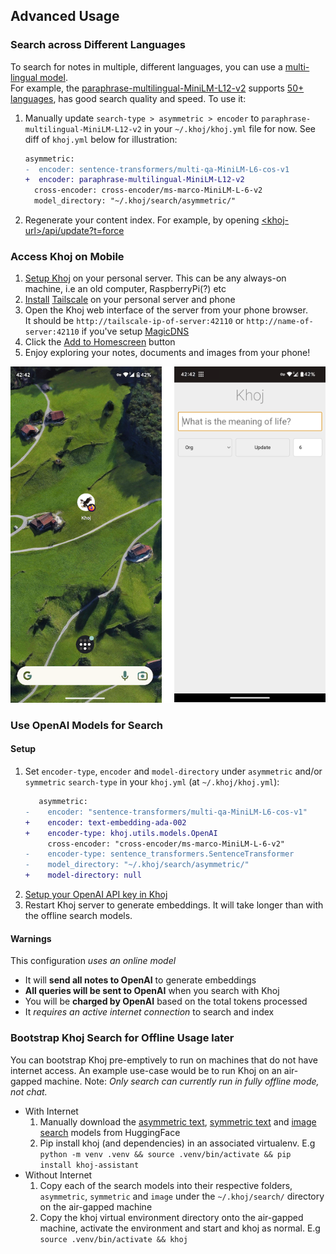 
## Advanced Usage
### Search across Different Languages
To search for notes in multiple, different languages, you can use a [multi-lingual model](https://www.sbert.net/docs/pretrained_models.html#multi-lingual-models).<br />
For example, the [paraphrase-multilingual-MiniLM-L12-v2](https://huggingface.co/sentence-transformers/paraphrase-multilingual-MiniLM-L12-v2) supports [50+ languages](https://www.sbert.net/docs/pretrained_models.html#:~:text=we%20used%20the%20following%2050%2B%20languages), has good search quality and speed. To use it:
1. Manually update `search-type > asymmetric > encoder` to `paraphrase-multilingual-MiniLM-L12-v2` in your `~/.khoj/khoj.yml` file for now. See diff of `khoj.yml` below for illustration:

    ```diff
    asymmetric:
    -  encoder: sentence-transformers/multi-qa-MiniLM-L6-cos-v1
    +  encoder: paraphrase-multilingual-MiniLM-L12-v2
      cross-encoder: cross-encoder/ms-marco-MiniLM-L-6-v2
      model_directory: "~/.khoj/search/asymmetric/"
    ```

2. Regenerate your content index. For example, by opening [\<khoj-url\>/api/update?t=force](http://localhost:42110/api/update?t=force)

### Access Khoj on Mobile
1. [Setup Khoj](/#/setup) on your personal server. This can be any always-on machine, i.e an old computer, RaspberryPi(?) etc
2. [Install](https://tailscale.com/kb/installation/) [Tailscale](tailscale.com/) on your personal server and phone
3. Open the Khoj web interface of the server from your phone browser.<br /> It should be `http://tailscale-ip-of-server:42110` or `http://name-of-server:42110` if you've setup [MagicDNS](https://tailscale.com/kb/1081/magicdns/)
4. Click the [Add to Homescreen](https://developer.mozilla.org/en-US/docs/Web/Progressive_web_apps/Add_to_home_screen) button
5. Enjoy exploring your notes, documents and images from your phone!

![](./assets/khoj_pwa_android.png?)

### Use OpenAI Models for Search
#### Setup
1. Set `encoder-type`, `encoder` and `model-directory` under `asymmetric` and/or `symmetric` `search-type` in your `khoj.yml` (at `~/.khoj/khoj.yml`):
   ```diff
      asymmetric:
   -    encoder: "sentence-transformers/multi-qa-MiniLM-L6-cos-v1"
   +    encoder: text-embedding-ada-002
   +    encoder-type: khoj.utils.models.OpenAI
        cross-encoder: "cross-encoder/ms-marco-MiniLM-L-6-v2"
   -    encoder-type: sentence_transformers.SentenceTransformer
   -    model_directory: "~/.khoj/search/asymmetric/"
   +    model-directory: null
   ```
2. [Setup your OpenAI API key in Khoj](/#/chat?id=setup)
3. Restart Khoj server to generate embeddings. It will take longer than with the offline search models.

#### Warnings
  This configuration *uses an online model*
  - It will **send all notes to OpenAI** to generate embeddings
  - **All queries will be sent to OpenAI** when you search with Khoj
  - You will be **charged by OpenAI** based on the total tokens processed
  - It *requires an active internet connection* to search and index

### Bootstrap Khoj Search for Offline Usage later

You can bootstrap Khoj pre-emptively to run on machines that do not have internet access. An example use-case would be to run Khoj on an air-gapped machine.
Note: *Only search can currently run in fully offline mode, not chat.*

- With Internet
  1. Manually download the [asymmetric text](https://huggingface.co/sentence-transformers/multi-qa-MiniLM-L6-cos-v1), [symmetric text](https://huggingface.co/sentence-transformers/all-MiniLM-L6-v2) and [image search](https://huggingface.co/sentence-transformers/clip-ViT-B-32) models from HuggingFace
  2. Pip install khoj (and dependencies) in an associated virtualenv. E.g `python -m venv .venv && source .venv/bin/activate && pip install khoj-assistant`
- Without Internet
  1. Copy each of the search models into their respective folders, `asymmetric`, `symmetric` and `image` under the `~/.khoj/search/` directory on the air-gapped machine
  2. Copy the khoj virtual environment directory onto the air-gapped machine, activate the environment and start and khoj as normal. E.g `source .venv/bin/activate && khoj`
